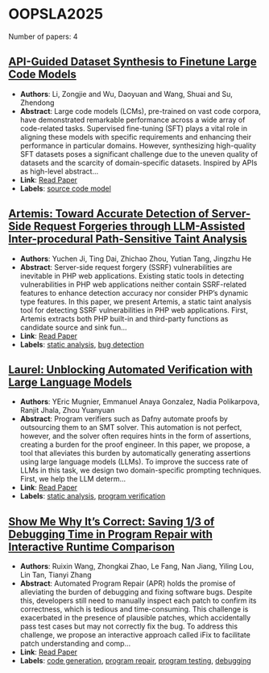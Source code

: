 # OOPSLA2025

Number of papers: 4

## [API-Guided Dataset Synthesis to Finetune Large Code Models](paper_4.md)
- **Authors**: Li, Zongjie and Wu, Daoyuan and Wang, Shuai and Su, Zhendong
- **Abstract**: Large code models (LCMs), pre-trained on vast code corpora, have demonstrated remarkable performance across a wide array of code-related tasks. Supervised fine-tuning (SFT) plays a vital role in aligning these models with specific requirements and enhancing their performance in particular domains. However, synthesizing high-quality SFT datasets poses a significant challenge due to the uneven quality of datasets and the scarcity of domain-specific datasets. Inspired by APIs as high-level abstract...
- **Link**: [Read Paper](https://doi.org/10.1145/3720449)
- **Labels**: [source code model](../../labels/source_code_model.md)


## [Artemis: Toward Accurate Detection of Server-Side Request Forgeries through LLM-Assisted Inter-procedural Path-Sensitive Taint Analysis](paper_2.md)
- **Authors**: Yuchen Ji, Ting Dai, Zhichao Zhou, Yutian Tang, Jingzhu He
- **Abstract**: Server-side request forgery (SSRF) vulnerabilities are inevitable in PHP web applications. Existing static tools in detecting vulnerabilities in PHP web applications neither contain SSRF-related features to enhance detection accuracy nor consider PHP’s dynamic type features. In this paper, we present Artemis, a static taint analysis tool for detecting SSRF vulnerabilities in PHP web applications. First, Artemis extracts both PHP built-in and third-party functions as candidate source and sink fun...
- **Link**: [Read Paper](https://dl.acm.org/doi/10.1145/3720488)
- **Labels**: [static analysis](../../labels/static_analysis.md), [bug detection](../../labels/bug_detection.md)


## [Laurel: Unblocking Automated Verification with Large Language Models](paper_3.md)
- **Authors**: YEric Mugnier, Emmanuel Anaya Gonzalez, Nadia Polikarpova, Ranjit Jhala, Zhou Yuanyuan
- **Abstract**: Program verifiers such as Dafny automate proofs by outsourcing them to an SMT solver. This automation is not perfect, however, and the solver often requires hints in the form of assertions, creating a burden for the proof engineer. In this paper, we propose, a tool that alleviates this burden by automatically generating assertions using large language models (LLMs). To improve the success rate of LLMs in this task, we design two domain-specific prompting techniques. First, we help the LLM determ...
- **Link**: [Read Paper](https://dl.acm.org/doi/10.1145/3720499)
- **Labels**: [static analysis](../../labels/static_analysis.md), [program verification](../../labels/program_verification.md)


## [Show Me Why It’s Correct: Saving 1/3 of Debugging Time in Program Repair with Interactive Runtime Comparison](paper_1.md)
- **Authors**: Ruixin Wang, Zhongkai Zhao, Le Fang, Nan Jiang, Yiling Lou, Lin Tan, Tianyi Zhang
- **Abstract**: Automated Program Repair (APR) holds the promise of alleviating the burden of debugging and fixing software bugs. Despite this, developers still need to manually inspect each patch to confirm its correctness, which is tedious and time-consuming. This challenge is exacerbated in the presence of plausible patches, which accidentally pass test cases but may not correctly fix the bug. To address this challenge, we propose an interactive approach called iFix to facilitate patch understanding and comp...
- **Link**: [Read Paper](https://dl.acm.org/doi/10.1145/3720510)
- **Labels**: [code generation](../../labels/code_generation.md), [program repair](../../labels/program_repair.md), [program testing](../../labels/program_testing.md), [debugging](../../labels/debugging.md)
